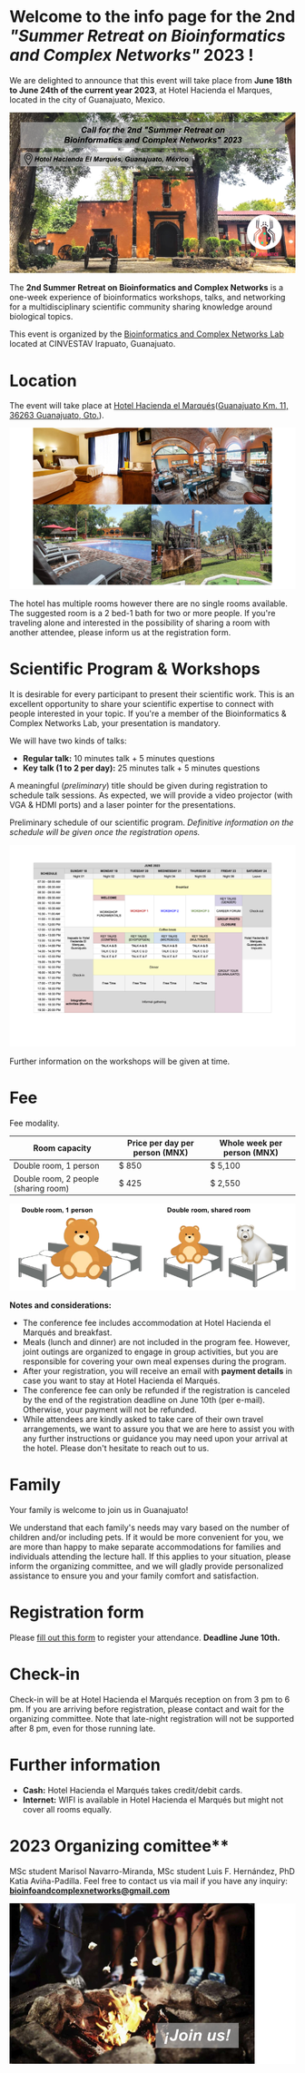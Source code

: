 # Welcome to the info page for the 2nd *"Summer Retreat on Bioinformatics and Complex Networks"* 2023 !

We are delighted to announce that this event will take place from **June 18th to June 24th of the current year 2023**, at Hotel Hacienda el Marques, located in the city of Guanajuato, Mexico.

<img src="imgs/hhem_1.png" class="img-responsive" alt="">

The **2nd Summer Retreat on Bioinformatics and Complex Networks** is a one-week experience of bioinformatics workshops, talks, and networking for a multidisciplinary scientific community sharing knowledge around biological topics.

This event is organized by the [Bioinformatics and Complex Networks Lab](https://ira.cinvestav.mx/ingenieriagenetica/dra-maribel-hernandez-rosales/bioinformatica-y-redes-complejas/) located at CINVESTAV Irapuato, Guanajuato. 

# Location

The event will take place at [Hotel Hacienda el Marqués](http://elmarqueshacienda.com.mx/)([Guanajuato Km. 11, 36263 Guanajuato, Gto.](https://goo.gl/maps/4Ai1HneigjXv45Am7?coh=178572&entry=tt)).

<img src="imgs/hhem_2.png" class="img-responsive" alt="">

The hotel has multiple rooms however there are no single rooms available. The suggested room is a 2 bed-1 bath for two or more people. If you're traveling alone and interested in the possibility of sharing a room with another attendee, please inform us at the registration form.

# Scientific Program & Workshops

It is desirable for every participant to present their scientific work. This is an excellent opportunity to share your scientific expertise to connect with people interested in your topic. If you're a member of the Bioinformatics & Complex Networks Lab, your presentation is mandatory. 

We will have two kinds of talks: 

- **Regular talk:** 10 minutes talk + 5 minutes questions
- **Key talk (1 to 2 per day):** 25 minutes talk + 5 minutes questions 

A meaningful (*preliminary*) title should be given during registration to schedule talk sessions. As expected, we will provide a video projector (with VGA & HDMI ports) and a laser pointer for the presentations. 

Preliminary schedule of our scientific program. *Definitive information on the schedule will be given once the registration opens.*

<img src="imgs/schedule_v1.png" class="img-responsive" alt="">

Further information on the workshops will be given at time. 

# Fee
Fee modality.

| Room capacity                        | Price per day per person (MNX) | Whole week per person (MNX) |
| ----------------------               | -------------------------------| --------------------------- |
| Double room, 1 person                | $ 850                          | $ 5,100                     |
| Double room, 2 people (sharing room)  | $ 425                          | $ 2,550                     |

<img src="imgs/rooms.png" class="img-responsive" alt="">

**Notes and considerations:** 

- The conference fee includes accommodation at Hotel Hacienda el Marqués and breakfast. 
- Meals (lunch and dinner) are not included in the program fee. However, joint outings are organized to engage in group activities, but you are responsible for covering your own meal expenses during the program.
- After your registration, you will receive an email with **payment details** in case you want to stay at Hotel Hacienda el Marqués. 
- The conference fee can only be refunded if the registration is canceled by the end of the registration deadline on June 10th (per e-mail). Otherwise, your payment will not be refunded.
- While attendees are kindly asked to take care of their own travel arrangements, we want to assure you that we are here to assist you with any further instructions or guidance you may need upon your arrival at the hotel. Please don't hesitate to reach out to us.

# Family

Your family is welcome to join us in Guanajuato! 

We understand that each family's needs may vary based on the number of children and/or including pets. If it would be more convenient for you, we are more than happy to make separate accommodations for families and individuals attending the lecture hall. If this applies to your situation, please inform the organizing committee, and we will gladly provide personalized assistance to ensure you and your family comfort and satisfaction.

# Registration form

Please [fill out this form](https://docs.google.com/forms/d/1nxQhFYKsHHbI6D79y58BdpDmJk9jXzfjUHP9NIx5BBU/edit?ts=6478dd40) to register your attendance. 
**Deadline June 10th.**

# Check-in

Check-in will be at Hotel Hacienda el Marqués reception on from 3 pm to 6 pm. If you are arriving before registration, please contact and wait for the organizing committee. Note that late-night registration will not be supported after 8 pm, even for those running late. 

# Further information

- **Cash:**  Hotel Hacienda el Marqués takes credit/debit cards. 
- **Internet:** WIFI is available in Hotel Hacienda el Marqués but might not cover all rooms equally.

# 2023 Organizing comittee**
MSc student Marisol Navarro-Miranda,
MSc student Luis F. Hernández,
PhD Katia Aviña-Padilla.
Feel free to contact us via mail if you have any inquiry: **bioinfoandcomplexnetworks@gmail.com**

<img src="imgs/hhem_3.png" class="img-responsive" alt="">
